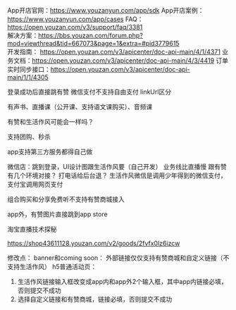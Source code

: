 App开店官网：https://www.youzanyun.com/app/sdk
App开店案例：https://www.youzanyun.com/app/cases
FAQ：   https://open.youzan.com/v3/support/faq/3381        
解决方案：https://bbs.youzan.com/forum.php?mod=viewthread&tid=667073&page=1&extra=#pid3779615  
开发指南：     https://open.youzan.com/v3/apicenter/doc-api-main/4/1/4371
业务文档：https://open.youzan.com/v3/apicenter/doc-api-main/4/3/4419
订单实时同步接口：https://open.youzan.com/v3/apicenter/doc-api-main/1/1/4305

登录成功后直接跳有赞
微信支付不支持自由支付
linkUrl区分

有声书、直播课（公开课、支持语文课购买）、音频课

有赞和生活作风可能会一样吗？

支持团购、秒杀

app支持第三方服务都得自己做

微信店：跳到登录，UI设计图跟生活作风要（自己开发）
业务线比直播慢
跟有赞有几个环境对接？
打电话给后台退？
生活作风微信是调用少年得到的微信支付，支付宝调用网页支付

组合购买和分享免费听不支持有赞商城接入

app外，有赞图片直接跳到app store

淘宝直播技术探秘

https://shop43611128.youzan.com/v2/goods/2fvfx0lz6izcw

修改点：
banner和coming soon： 外部链接仅仅支持有赞商城和自定义链接（不支持生活作风）
h5普通活动页：
1. 生活作风链接输入框改变成app内和app外2个输入框，其中app内链接必填，否则提交不成功
2. 选择自定义链接和有赞商城，链接必填，否则提交不成功
